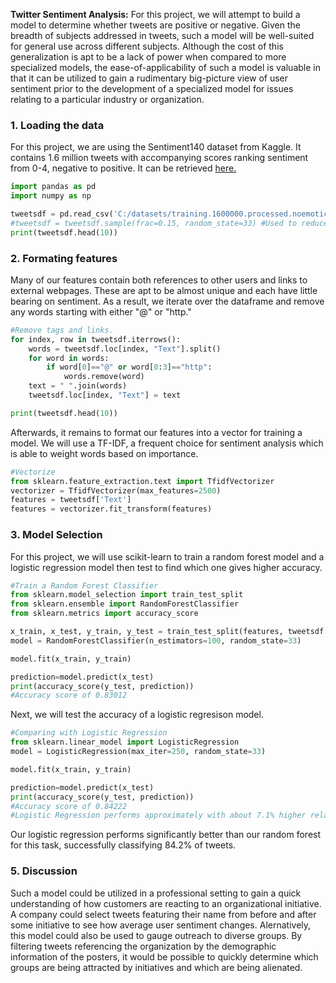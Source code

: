 **Twitter Sentiment Analysis:** For this project, we will attempt to build a model to determine whether tweets are positive or negative. Given the breadth of subjects addressed in tweets, such a model will be well-suited for general use across different subjects. Although the cost of this generalization is apt to be a lack of power when compared to more specialized models, the ease-of-applicability of such a model is valuable in that it can be utilized to gain a rudimentary big-picture view of user sentiment prior to the development of a specialized model for issues relating to a particular industry or organization.

### 1. Loading the data

For this project, we are using the Sentiment140 dataset from Kaggle. It contains 1.6 million tweets with accompanying scores ranking sentiment from 0-4, negative to positive. It can be retrieved [here.](https://www.kaggle.com/kazanova/sentiment140/data)

```python
import pandas as pd
import numpy as np

tweetsdf = pd.read_csv('C:/datasets/training.1600000.processed.noemoticon.csv', encoding='iso-8859-1')
#tweetsdf = tweetsdf.sample(frac=0.15, random_state=33) #Used to reduce expense when validating model.
print(tweetsdf.head(10))
```

### 2. Formating features

Many of our features contain both references to other users and links to external webpages. These are apt to be almost unique and each have little bearing on sentiment. As a result, we iterate over the dataframe and remove any words starting with either "@" or "http."

```python
#Remove tags and links.
for index, row in tweetsdf.iterrows():
    words = tweetsdf.loc[index, "Text"].split()
    for word in words:
        if word[0]=="@" or word[0:3]=="http":
            words.remove(word)
    text = " ".join(words)
    tweetsdf.loc[index, "Text"] = text

print(tweetsdf.head(10))
```

Afterwards, it remains to format our features into a vector for training a model. We will use a TF-IDF, a frequent choice for sentiment analysis which is able to weight words based on importance.

```python
#Vectorize
from sklearn.feature_extraction.text import TfidfVectorizer
vectorizer = TfidfVectorizer(max_features=2500)
features = tweetsdf['Text']
features = vectorizer.fit_transform(features)
```

### 3. Model Selection

For this project, we will use scikit-learn to train a random forest model and a logistic regression model then test to find which one gives higher accuracy.

```python
#Train a Random Forest Classifier
from sklearn.model_selection import train_test_split
from sklearn.ensemble import RandomForestClassifier
from sklearn.metrics import accuracy_score

x_train, x_test, y_train, y_test = train_test_split(features, tweetsdf['Sentiment'], test_size=0.25, random_state=33)
model = RandomForestClassifier(n_estimators=100, random_state=33)

model.fit(x_train, y_train)

prediction=model.predict(x_test)
print(accuracy_score(y_test, prediction))
#Accuracy score of 0.83012
```

Next, we will test the accuracy of a logistic regresison model.

```python
#Comparing with Logistic Regression
from sklearn.linear_model import LogisticRegression
model = LogisticRegression(max_iter=250, random_state=33)

model.fit(x_train, y_train)

prediction=model.predict(x_test)
print(accuracy_score(y_test, prediction))
#Accuracy score of 0.84222
#Logistic Regression performs approximately with about 7.1% higher relative accuracy than a Random Forest.
```

Our logistic regression performs significantly better than our random forest for this task, successfully classifying 84.2% of tweets.

### 5. Discussion

  Such a model could be utilized in a professional setting to gain a quick understanding of how customers are reacting to an organizational initiative. A company could select tweets featuring their name from before and after some initiative to see how average user sentiment changes. Alernatively, this model could also be used to gauge outreach to diverse groups. By filtering tweets referencing the organization by the demographic information of the posters, it would be possible to quickly determine which groups are being attracted by initiatives and which are being alienated.
